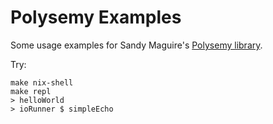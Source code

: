 # Polysemy Examples

Some usage examples for Sandy Maguire's [Polysemy library](https://github.com/isovector/polysemy).

Try:

```
make nix-shell
make repl
> helloWorld
> ioRunner $ simpleEcho
```
